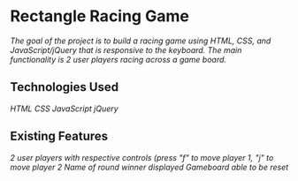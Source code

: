 # Rectangle Racing Game

*The goal of the project is to build a racing game using HTML, CSS, and JavaScript/jQuery that is responsive to the keyboard. The main functionality is 2 user players racing across a game board.*

## Technologies Used

*HTML*
*CSS*
*JavaScript*
*jQuery*

## Existing Features

*2 user players with respective controls (press "f" to move player 1, "j" to move player 2*
*Name of round winner displayed*
*Gameboard able to be reset*